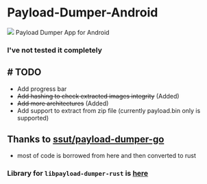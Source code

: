 # Payload-Dumper-Android
<img src="https://github.com/rajmani7584/Payload-Dumper-Android/blob/main/app/src/main/ic_launcher-playstore.png?raw=true"/>
Payload Dumper App for Android

### I've not tested it completely

## # TODO
+ Add progress bar
+ <s>Add hashing to check extracted images integrity</s> (Added)
+ <s>Add more architectures</s> (Added)
+ Add support to extract from zip file (currently payload.bin only is supported)

## Thanks to <a href="https://github.com/ssut/payload-dumper-go">ssut/payload-dumper-go</a>

- most of code is borrowed from here and then converted to rust

### Library for `libpayload-dumper-rust` is <a href="https://github.com/rajmani7584/libpayload-dumper-android-rust">here</a>
